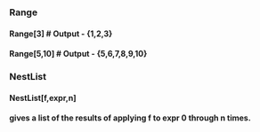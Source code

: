 ### Range
#### Range[3]   # Output -  {1,2,3} 
#### Range[5,10] # Output - {5,6,7,8,9,10}
### NestList
#### NestList[f,expr,n]
#### gives a list of the results of applying f to expr 0 through n times.
